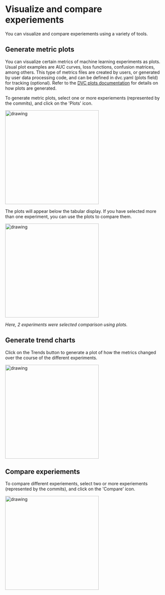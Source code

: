 # Visualize and compare experiements

You can visualize and compare experiements using a variety of tools.

## Generate metric plots

You can visualize certain metrics of machine learning experiments as plots.
Usual plot examples are AUC curves, loss functions, confusion matrices, among
others. This type of metrics files are created by users, or generated by user
data processing code, and can be defined in dvc.yaml (plots field) for tracking
(optional). Refer to the [DVC plots documentation](/doc/command-reference/plots)
for details on how plots are generated.

To generate metric plots, select one or more experiements (represented by the
commits), and click on the 'Plots' icon.

<img src="/img/studio/select_commits.png" alt="drawing" width="300"/>

The plots will appear below the tabular display. If you have selected more than
one experiment, you can use the plots to compare them.

<img src="/img/studio/plots.png" alt="drawing" width="300"/>

_Here, 2 experiments were selected comparison using plots._

## Generate trend charts

Click on the Trends button to generate a plot of how the metrics changed over
the course of the different experiments.

<img src="/img/studio/trends.png" alt="drawing" width="300"/>

## Compare experiements

To compare different experiements, select two or more experiements (represented
by the commits), and click on the 'Compare' icon.

<img src="/img/studio/compare.png" alt="drawing" width="300"/>
